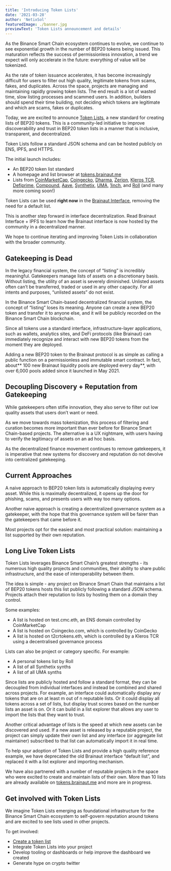 ```yaml
---
title: 'Introducing Token Lists'
date: '2021-03-28'
author: 'NetixSol'
featuredImage: ./banner.jpg
previewText: 'Token Lists announcement and details'
---
```


As the Binance Smart Chain ecosystem continues to evolve, we continue to see exponential growth in the number of BEP20 tokens being issued. This maturation reflects the success of permissionless innovation, a trend we expect will only accelerate in the future: everything of value will be tokenized.

As the rate of token issuance accelerates, it has become increasingly difficult for users to filter out high quality, legitimate tokens from scams, fakes, and duplicates.  Across the space, projects are managing and maintaining rapidly growing token lists. The end result is a lot of wasted time, slow listing processes and scammed users. In addition, builders should spend their time building, not deciding which tokens are legitimate and which are scams, fakes or duplicates.

Today, we are excited to announce [Token Lists](https://tokens.brainaut.me/), a new standard for creating lists of BEP20 tokens. This is a community-led initiative to improve discoverability and trust in BEP20 token lists in a manner that is inclusive, transparent, and decentralized.

Token Lists follow a standard JSON schema and can be hosted publicly on ENS, IPFS, and HTTPS.

The initial launch includes:

*   An BEP20 token list standard
*   A homepage and list browser at [tokens.brainaut.me](https://tokens.brainaut.me/)
*   Lists from [CoinMarketCap](https://coinmarketcap.com/), [Coingecko](https://www.coingecko.com/en), [Dharma](https://www.dharma.io/), [Zerion](https://zerion.io/), [Kleros TCR](https://kleros.io/), [Defiprime](https://defiprime.com/), [Compound](https://compound.finance/), [Aave](https://aave.com/), [Synthetix](https://synthetix.exchange/#/), [UMA](https://umaproject.org/), [1inch](https://1inch.exchange/#/), and [Roll](https://tryroll.com/) (and many more coming soon!)

Token Lists can be used **right now** in the [Brainaut Interface](https://app.brainaut.net/#/swap), removing the need for a default list.


This is another step forward in interface decentralization. Read Brainaut Interface + IPFS to learn how the Brainaut interface is now hosted by the community in a decentralized manner.

We hope to continue iterating and improving Token Lists in collaboration with the broader community.

## Gatekeeping is Dead

In the legacy financial system, the concept of “listing” is incredibly meaningful. Gatekeepers manage lists of assets on a discretionary basis. Without listing, the utility of an asset is severely diminished. Unlisted assets often can’t be transferred, traded or used in any other capacity. For all intents and purposes, “unlisted assets” do not exist.

In the Binance Smart Chain-based decentralized financial system, the concept of “listing” loses its meaning. Anyone can create a new BEP20 token and transfer it to anyone else, and it will be publicly recorded on the Binance Smart Chain blockchain. 

Since all tokens use a standard interface, infrastructure-layer applications, such as wallets, analytics sites, and DeFi protocols (like Brainaut) can immediately recognize and interact with new BEP20 tokens from the moment they are deployed.

Adding a new BEP20 token to the Brainaut protocol is as simple as calling a public function on a permissionless and immutable smart contract. In fact, about** 100 new Brainaut liquidity pools are deployed every day**, with over 6,000 pools added since it launched in May 2021.


## Decoupling Discovery + Reputation from Gatekeeping

While gatekeepers often stifle innovation, they also serve to filter out low quality assets that users don’t want or need.

As we move towards mass tokenization, this process of filtering and curation becomes more important than ever before for Binance Smart Chain-based projects. The alternative is a UX nightmare, with users having to verify the legitimacy of assets on an ad hoc basis.

As the decentralized finance movement continues to remove gatekeepers, it is imperative that new systems for discovery and reputation do not devolve into centralized gatekeeping. 

## Current Approaches

A naive approach to BEP20 token lists is automatically displaying every asset. While this is maximally decentralized, it opens up the door for phishing, scams, and presents users with way too many options.

Another naive approach is creating a decentralized governance system as a gatekeeper, with the hope that this governance system will be fairer than the gatekeepers that came before it.

Most projects opt for the easiest and most practical solution: maintaining a list supported by their own reputation. 

## Long Live Token Lists

Token Lists leverages Binance Smart Chain’s greatest strengths - its numerous high quality projects and communities, their ability to share public infrastructure, and the ease of interoperability between them.

The idea is simple - any project on Binance Smart Chain that maintains a list of BEP20 tokens hosts this list publicly following a standard JSON schema. Projects attach their reputation to lists by hosting them on a domain they control.

Some examples:

*   A list is hosted on test.cmc.eth, an ENS domain controlled by CoinMarketCap 
*   A list is hosted on Coingecko.com, which is controlled by CoinGecko
*   A list is hosted on t2crtokens.eth, which is controlled by a Kleros TCR using a decentralised governance process

Lists can also be project or category specific. For example:

*   A personal tokens list by Roll
*   A list of all Synthetix synths
*   A list of all UMA synths

Since lists are publicly hosted and follow a standard format, they can be decoupled from individual interfaces and instead be combined and shared across projects. For example, an interface could automatically display any tokens that are on at least m out of n reputable lists. Or it could display all tokens across a set of lists, but display trust scores based on the number lists an asset is on. Or it can build in a list explorer that allows any user to import the lists that they want to trust.

Another critical advantage of lists is the speed at which new assets can be discovered and used. If a new asset is released by a reputable project, the project can simply update their own list and any interface (or aggregate list maintainer) subscribed to that list can automatically import it in real time.

To help spur adoption of Token Lists and provide a high quality reference example, we have deprecated the old Brainaut interface “default list”, and replaced it with a list explorer and importing mechanism. 

We have also partnered with a number of reputable projects in the space who were excited to create and maintain lists of their own. More than 10 lists are already available on [tokens.brainaut.me](https://tokens.brainaut.me/) and more are in progress.

## Get involved with Token Lists

We imagine Token Lists emerging as foundational infrastructure for the Binance Smart Chain ecosystem to self-govern reputation around tokens and are excited to see lists used in other projects.

To get involved:

*   [Create a token list](https://github.com/brainaut/token-lists#authoring-token-lists)
*   Integrate Token Lists into your project
*   Develop tooling or dashboards or help improve the dashboard we created
*   Generate hype on crypto twitter


